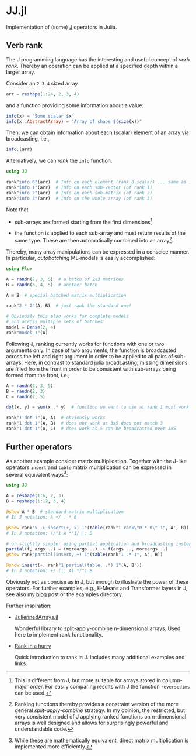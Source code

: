 # JJ.jl

Implementation of (some) [J](https://www.jsoftware.com) operators in Julia.

## Verb rank

The J programming language has the interesting and useful concept of
*verb rank*. Thereby an operation can be applied at a specified depth
within a larger array.

Consider an `2 3 4` sized array 

```julia
arr = reshape(1:24, 2, 3, 4)
```

and a function providing some information about a value:
```julia
info(x) = "Some scalar $x"
info(x::AbstractArray) = "Array of shape $(size(x))"
```

Then, we can obtain information about each (scalar) element of an
array via broadcasting, i.e.,

```julia
info.(arr)
```

Alternatively, we can *rank* the `info` function:

```julia
using JJ

rank"info 0"(arr)  # Info on each element (rank 0 scalar) ... same as info.(arr)
rank"info 1"(arr)  # Info on each sub-vector (of rank 1)
rank"info 2"(arr)  # Info on each sub-matrix (of rank 2)
rank"info 3"(arr)  # Info on the whole array (of rank 3)
```

Note that

* sub-arrays are formed starting from the first dimensions[^noJ]

[^noJ]: This is different from J, but more suitable for arrays stored
    in column-major order. For easily comparing results with J the
    function `reversedims` can be used.

* the function is applied to each sub-array and must return results of
  the same type. These are then automatically combined into an array[^SAC].

[^SAC]: Ranking functions thereby provides a constraint version of the
    more general *split-apply-combine* strategy. In my opinion, the
    restricted, but very consistent model of J applying ranked
    functions on n-dimensional arrays is well designed and allows for
    surprisingly powerful and understandable code.

Thereby, many array manipulations can be expressed in a conscice
manner. In particular, *autobatching* ML-models is easily
accomplished:

```julia
using Flux

A = randn(2, 3, 5)  # a batch of 2x3 matrices
B = randn(3, 4, 5)  # another batch

A ⊠ B  # special batched matrix multiplication

rank"2 * 2"(A, B)  # just rank the standard one!

# Obviously this also works for complete models
# and across multiple sets of batches:
model = Dense(2, 4)
rank"model 1"(A)
```

Following J, ranking currently works for functions with one or two
arguments only. In case of two arguments, the function is broadcasted
across the left and right argument in order to be applied to all pairs
of sub-arrays. Here, in contrast to standard julia broadcasting,
missing dimensions are filled from the front in order to be consistent
with sub-arrays being formed from the front, i.e.,

```julia
A = randn(2, 3, 5)
B = randn(2, 3)
C = randn(2, 5)

dot(x, y) = sum(x .* y)  # function we want to use at rank 1 must work on vectors

rank"1 dot 1"(A, A)  # obviously works
rank"1 dot 1"(A, B)  # does not work as 3x5 does not match 3
rank"1 dot 1"(A, C)  # does work as 5 can be broadcasted over 3x5
```

## Further operators

As another example consider matrix multiplication.  Together with the
J-like operators `insert` and `table` matrix multiplication can be
expressed in several equivalent ways[^matmul]:

[^matmul]: While these are mathematically equivalent, direct matrix
    multiplication is implemented more efficiently.

```julia
using JJ

A = reshape(1:6, 2, 3)
B = reshape(1:12, 3, 4)

@show A * B  # standard matrix multiplication
# In J notation: A +/ . * B

@show rank"x -> insert(+, x) 1"(table(rank"1 rank\"0 * 0\" 1", A', B))
# In J notation: +/"1 A *"1/ |: B

# or slightly simpler using partial application and broadcasting instead of rank 0 function
partial(f, args...) = (moreargs...) -> f(args..., moreargs...)
@show rank"partial(insert, +) 1"(table(rank"1 .* 1", A', B))

@show insert(+, rank"1 partial(table, .*) 1"(A, B'))
# In J notation: +/ (|: A) */"1 B
```

Obviously not as concise as in J, but enough to illustrate the power
of these operators. For further examples, e.g., K-Means and
Transformer layers in J, see also my
[blog](https://bertschi.github.io/thinkapl.html) post or the examples
directory.

Further inspiration:

* [JuliennedArrays.jl](https://github.com/bramtayl/JuliennedArrays.jl)

  Wonderful library to split-apply-combine n-dimensional arrays. Used
  here to implement rank functionality.
  
* [Rank in a hurry](https://code.jsoftware.com/wiki/Vocabulary/EZRank)

  Quick introduction to rank in J. Includes many additional examples
  and links.
